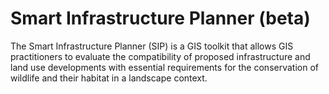 # Smart Infrastructure Planner (beta)

The Smart Infrastructure Planner (SIP) is a GIS toolkit that allows GIS practitioners to evaluate the compatibility of proposed infrastructure and land use developments with essential requirements for the conservation of wildlife and their habitat in a landscape context.

